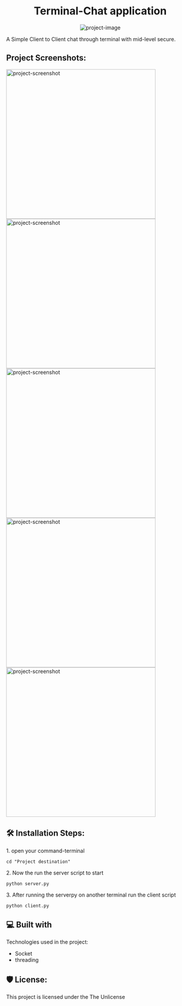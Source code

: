 <h1 align="center" id="title">Terminal-Chat application</h1>

<p align="center"><img src="![terminal](https://github.com/bhaskar10h/Terminal-Chat-App/assets/112790780/4ac65092-f17b-443e-8d28-2e9f96175e68)" alt="project-image"></p>

<p id="description">A Simple Client to Client chat through terminal with mid-level secure.</p>

<h2>Project Screenshots:</h2>

<img src="file:///C:/Users/bhask/Pictures/Screenshots/Server%20on-line.png" alt="project-screenshot" width="400" height="400/">

<img src="file:///C:/Users/bhask/Pictures/Screenshots/server%20connect%20-%20client-1.png" alt="project-screenshot" width="400" height="400/">

<img src="file:///C:/Users/bhask/Pictures/Screenshots/server%20connect%20-%20client%20-%202.png" alt="project-screenshot" width="400" height="400/">

<img src="file:///C:/Users/bhask/Pictures/Screenshots/Client-1%20Sent.png" alt="project-screenshot" width="400" height="400/">

<img src="file:///C:/Users/bhask/Pictures/Screenshots/Client-2%20Received.png" alt="project-screenshot" width="400" height="400/">

<h2>🛠️ Installation Steps:</h2>

<p>1. open your command-terminal</p>

```
cd "Project destination"
```

<p>2. Now the run the server script to start</p>

```
python server.py
```

<p>3. After running the serverpy on another terminal run the client script</p>

```
python client.py
```

  
  
<h2>💻 Built with</h2>

Technologies used in the project:

*   Socket
*   threading

<h2>🛡️ License:</h2>

This project is licensed under the The Unlicense
